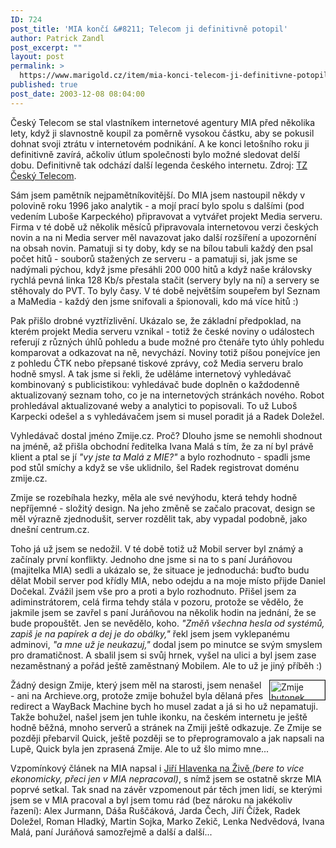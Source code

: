 ```yaml
---
ID: 724
post_title: 'MIA končí &#8211; Telecom ji definitivně potopil'
author: Patrick Zandl
post_excerpt: ""
layout: post
permalink: >
  https://www.marigold.cz/item/mia-konci-telecom-ji-definitivne-potopil
published: true
post_date: 2003-12-08 08:04:00
---
```

<P>Český Telecom se stal vlastníkem internetové agentury MIA před několika lety, když ji slavnostně koupil za poměrně vysokou částku, aby se pokusil dohnat svoji ztrátu v internetovém podnikání. A ke konci letošního roku ji definitivně zavírá, ačkoliv útlum společnosti bylo možné sledovat delší dobu. Definitivně tak odchází další legenda českého internetu. Zdroj: <A href="http://www.telecom.cz/infocentrum/tiskove_centrum/tiskove_zpravy/clanek.php?tz=04122003_1&amp;id=554" target=_blank>TZ Český Telecom</A>.</P>
<P>Sám jsem pamětník nejpamětníkovitější. Do MIA jsem nastoupil někdy v polovině roku 1996 jako analytik - a mojí prací bylo spolu s dalšími (pod vedením Luboše Karpeckého)&#160;připravovat a vytvářet projekt Media serveru. Firma v té době už několik měsíců připravovala internetovou verzi českých novin a na ni Media server měl navazovat jako další rozšíření a upozornění na obsah novin. Pamatuji si ty doby, kdy se na bílou tabuli každý den psal počet hitů - souborů stažených ze serveru - a pamatuji si, jak jsme se nadýmali pýchou, když jsme přesáhli 200 000 hitů a když naše královsky rychlá pevná linka 128 Kb/s přestala stačit (servery byly na ní) a servery se stěhovaly do PVT. To byly časy. V té době největším soupeřem byl Seznam a MaMedia - každý den jsme snifovali a špionovali, kdo má více hitů :)</P>
<P>Pak přišlo drobné vyztřízlivění. Ukázalo se, že základní předpoklad, na kterém projekt Media serveru vznikal - totiž že české noviny o událostech referují z různých úhlů pohledu a bude možné pro čtenáře tyto úhly pohledu komparovat a odkazovat na ně, nevychází. Noviny totiž píšou ponejvíce jen z pohledu ČTK nebo přepsané tiskové zprávy, což Media serveru bralo hodně smysl. A tak jsme si řekli, že uděláme internetový vyhledávač kombinovaný s publicistikou: vyhledávač bude doplněn o každodenně aktualizovaný seznam toho, co je na internetových stránkách nového. Robot prohledával aktualizované weby a analytici to popisovali. To už Luboš Karpecki odešel a s vyhledávačem jsem si musel poradit já a Radek Doležel. </P>
<P>Vyhledávač dostal jméno Zmije.cz. Proč? Dlouho jsme se nemohli shodnout na jméně, až přišla obchodní ředitelka Ivana Malá s tím, že za ní byl právě klient a ptal se jí <EM>"vy jste ta Malá z MIE?"</EM> a bylo rozhodnuto - spadli jsme pod stůl smíchy a když se vše uklidnilo, šel Radek registrovat doménu zmije.cz. </P>
<P>Zmije se rozebíhala hezky, měla ale své nevýhodu, která tehdy hodně nepříjemné&#160;- složitý design. Na jeho změně se začalo pracovat, design se měl výrazně zjednodušit, server rozdělit tak, aby vypadal podobně, jako dnešní centrum.cz. </P>
<P>Toho já už jsem se nedožil. V té době totiž už Mobil server byl známý a začínaly první konflikty. Jednoho dne jsme si na to s paní Juráňovou (majitelka MIA) sedli a ukázalo se, že situace je jednoduchá: buďto budu dělat Mobil server pod křídly MIA, nebo odejdu a na moje místo přijde Daniel Dočekal. Zvážil jsem vše pro a proti a bylo rozhodnuto. Přišel jsem za adiminstrátorem, celá firma tehdy stála v pozoru, protože se vědělo, že jakmile jsem se zavřel s paní Juráňovou na několik hodin na jednání, že se bude propouštět. Jen se nevědělo, koho. <EM>"Změň všechna hesla od systémů, zapiš je na papírek a dej je do obálky,"</EM> řekl jsem jsem vyklepanému adminovi, <EM>"a mne už je neukazuj,"</EM> dodal jsem po minutce&#160;se svým smyslem pro dramatičnost. A sbalil jsem si svůj hrnek, vyšel na ulici a byl jsem zase nezaměstnaný a pořád ještě zaměstnaný Mobilem. Ale to už je jiný příběh :)</P>
<P><IMG height=31 alt="Zmije butonek vyhledávače" src="http://beta.marigold.cz/obrazek/zmije.gif" width=88 align=right border=1>Žádný design Zmije, který jsem měl na starosti, jsem nenašel - ani na Archieve.org, protože zmije bohužel byla dělaná přes redirect a WayBack Machine bych ho musel zadat a já si ho už nepamatuji. Takže bohužel, našel jsem jen tuhle ikonku, na českém internetu je ještě hodně běžná, mnoho serverů a stránek na Zmiji ještě odkazuje. Ze Zmije se později přebarvil Quick, ještě později se to přeprogramovalo a jak napsali na Lupě, Quick byla jen zprasená Zmije. Ale to už šlo mimo mne...</P>
<P>Vzpomínkový článek na MIA napsal i <A href="http://www.zive.cz/h/Byznys/Ar.asp?ARI=114010&amp;CAI=2034" target=_blank>Jiří Hlavenka na Živě </A><EM>(bere to více ekonomicky, přeci jen v MIA nepracoval)</EM>, s nímž jsem se ostatně skrze MIA poprvé setkal. Tak snad na závěr vzpomenout pár těch jmen lidí, se kterými jsem se v MIA&#160;pracoval a byl jsem tomu rád (bez nároku na jakékoliv řazení): Alex Jurmann, Dáša Ruščáková, Jarda Čech, Jiří Čížek, Radek Doležel, Roman Hladký, Martin Sojka, Marko Zekič, Lenka Nedvědová,&#160;Ivana Malá, paní Juráňová samozřejmě a další a další...</P>